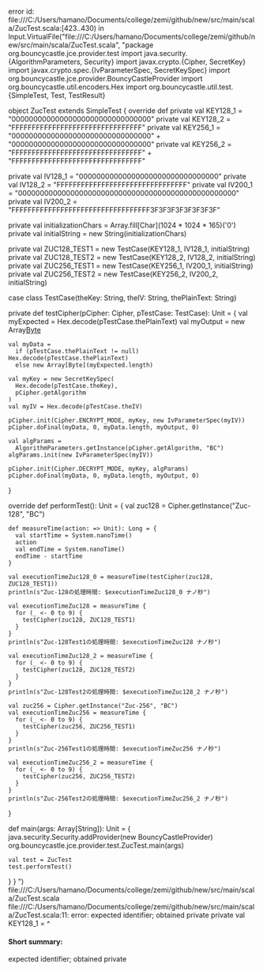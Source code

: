 error id: file:///C:/Users/hamano/Documents/college/zemi/github/new/src/main/scala/ZucTest.scala:[423..430) in Input.VirtualFile("file:///C:/Users/hamano/Documents/college/zemi/github/new/src/main/scala/ZucTest.scala", "package org.bouncycastle.jce.provider.test
import java.security.{AlgorithmParameters, Security}
import javax.crypto.{Cipher, SecretKey}
import javax.crypto.spec.{IvParameterSpec, SecretKeySpec}
import org.bouncycastle.jce.provider.BouncyCastleProvider
import org.bouncycastle.util.encoders.Hex
import org.bouncycastle.util.test.{SimpleTest, Test, TestResult}

object ZucTest extends SimpleTest {
  override def
  private val KEY128_1 =
    "00000000000000000000000000000000"
  private val KEY128_2 =
    "FFFFFFFFFFFFFFFFFFFFFFFFFFFFFFFF"
  private val KEY256_1 =
    "00000000000000000000000000000000" +
      "00000000000000000000000000000000"
  private val KEY256_2 =
    "FFFFFFFFFFFFFFFFFFFFFFFFFFFFFFFF" +
      "FFFFFFFFFFFFFFFFFFFFFFFFFFFFFFFF"

  private val IV128_1 = "00000000000000000000000000000000"
  private val IV128_2 = "FFFFFFFFFFFFFFFFFFFFFFFFFFFFFFFF"
  private val IV200_1 =
    "00000000000000000000000000000000000000000000000000"
  private val IV200_2 =
    "FFFFFFFFFFFFFFFFFFFFFFFFFFFFFFFFFF3F3F3F3F3F3F3F3F"

  private val initializationChars = Array.fill[Char](1024 * 1024 * 165)('0')
  private val initialString = new String(initializationChars)

  private val ZUC128_TEST1 = new TestCase(KEY128_1, IV128_1, initialString)
  private val ZUC128_TEST2 = new TestCase(KEY128_2, IV128_2, initialString)
  private val ZUC256_TEST1 = new TestCase(KEY256_1, IV200_1, initialString)
  private val ZUC256_TEST2 = new TestCase(KEY256_2, IV200_2, initialString)

  case class TestCase(theKey: String, theIV: String, thePlainText: String)

  private def testCipher(pCipher: Cipher, pTestCase: TestCase): Unit = {
    val myExpected = Hex.decode(pTestCase.thePlainText)
    val myOutput = new Array[Byte](myExpected.length)

    val myData =
      if (pTestCase.thePlainText != null) Hex.decode(pTestCase.thePlainText)
      else new Array[Byte](myExpected.length)

    val myKey = new SecretKeySpec(
      Hex.decode(pTestCase.theKey),
      pCipher.getAlgorithm
    )
    val myIV = Hex.decode(pTestCase.theIV)

    pCipher.init(Cipher.ENCRYPT_MODE, myKey, new IvParameterSpec(myIV))
    pCipher.doFinal(myData, 0, myData.length, myOutput, 0)

    val algParams =
      AlgorithmParameters.getInstance(pCipher.getAlgorithm, "BC")
    algParams.init(new IvParameterSpec(myIV))

    pCipher.init(Cipher.DECRYPT_MODE, myKey, algParams)
    pCipher.doFinal(myData, 0, myData.length, myOutput, 0)
  }

  override def performTest(): Unit = {
    val zuc128 = Cipher.getInstance("Zuc-128", "BC")

    def measureTime(action: => Unit): Long = {
      val startTime = System.nanoTime()
      action
      val endTime = System.nanoTime()
      endTime - startTime
    }

    val executionTimeZuc128_0 = measureTime(testCipher(zuc128, ZUC128_TEST1))
    println(s"Zuc-128の処理時間: $executionTimeZuc128_0 ナノ秒")

    val executionTimeZuc128 = measureTime {
      for (_ <- 0 to 9) {
        testCipher(zuc128, ZUC128_TEST1)
      }
    }
    println(s"Zuc-128Test1の処理時間: $executionTimeZuc128 ナノ秒")

    val executionTimeZuc128_2 = measureTime {
      for (_ <- 0 to 9) {
        testCipher(zuc128, ZUC128_TEST2)
      }
    }
    println(s"Zuc-128Test2の処理時間: $executionTimeZuc128_2 ナノ秒")

    val zuc256 = Cipher.getInstance("Zuc-256", "BC")
    val executionTimeZuc256 = measureTime {
      for (_ <- 0 to 9) {
        testCipher(zuc256, ZUC256_TEST1)
      }
    }
    println(s"Zuc-256Test1の処理時間: $executionTimeZuc256 ナノ秒")

    val executionTimeZuc256_2 = measureTime {
      for (_ <- 0 to 9) {
        testCipher(zuc256, ZUC256_TEST2)
      }
    }
    println(s"Zuc-256Test2の処理時間: $executionTimeZuc256_2 ナノ秒")
  }

  def main(args: Array[String]): Unit = {
    java.security.Security.addProvider(new BouncyCastleProvider)
    org.bouncycastle.jce.provider.test.ZucTest.main(args)

    val test = ZucTest
    test.performTest()
  }
}
")
file:///C:/Users/hamano/Documents/college/zemi/github/new/src/main/scala/ZucTest.scala
file:///C:/Users/hamano/Documents/college/zemi/github/new/src/main/scala/ZucTest.scala:11: error: expected identifier; obtained private
  private val KEY128_1 =
  ^
#### Short summary: 

expected identifier; obtained private